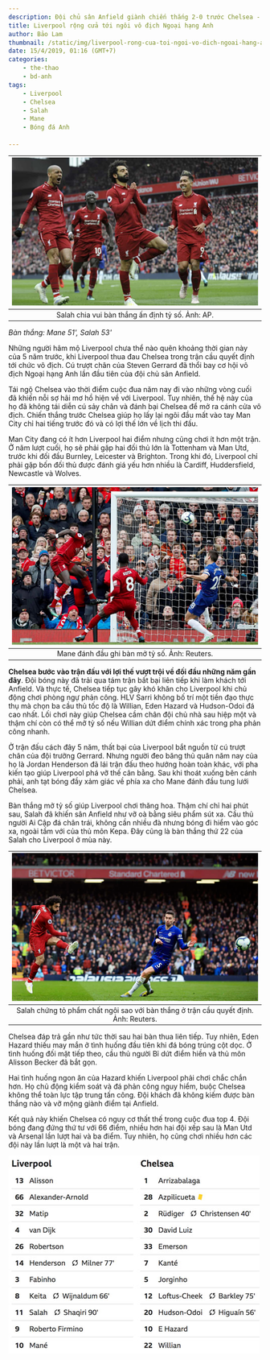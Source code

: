 ```yaml
---
description: Đội chủ sân Anfield giành chiến thắng 2-0 trước Chelsea - đối thủ đáng kể nhất trên hành trình còn lại mùa này.
title: Liverpool rộng cửa tới ngôi vô địch Ngoại hạng Anh
author: Bảo Lam
thumbnail: /static/img/liverpool-rong-cua-toi-ngoi-vo-dich-ngoai-hang-anh.png
date: 15/4/2019, 01:16 (GMT+7)
categories:
    - the-thao
    - bd-anh
tags:
    - Liverpool
    - Chelsea
    - Salah
    - Mane
    - Bóng đá Anh

---
```


| ![Salah chia vui bàn thắng ấn định tỷ số. Ảnh: AP.](/static/img/liverpool-rong-cua-toi-ngoi-vo-dich-ngoai-hang-anh.png) |
|:---:|
| Salah chia vui bàn thắng ấn định tỷ số. Ảnh: AP. |

*Bàn thắng: Mane 51', Salah 53'*

Những người hâm mộ Liverpool chưa thể nào quên khoảng thời gian này của 5 năm trước, khi Liverpool thua đau Chelsea trong trận cầu quyết định tới chức vô địch. Cú trượt chân của Steven Gerrard đã thổi bay cơ hội vô địch Ngoại hạng Anh lần đầu tiên của đội chủ sân Anfield.

Tái ngộ Chelsea vào thời điểm cuộc đua năm nay đi vào những vòng cuối đã khiến nỗi sợ hãi mơ hồ hiện về với Liverpool. Tuy nhiên, thế hệ này của họ đã không tái diễn cú sảy chân và đánh bại Chelsea để mở ra cánh cửa vô địch. Chiến thắng trước Chelsea giúp họ lấy lại ngôi đầu mất vào tay Man City chỉ hai tiếng trước đó và có lợi thế lớn về lịch thi đấu.

Man City đang có ít hơn Liverpool hai điểm nhưng cũng chơi ít hơn một trận. Ở năm lượt cuối, họ sẽ phải gặp hai đối thủ lớn là Tottenham và Man Utd, trước khi đối đầu Burnley, Leicester và Brighton. Trong khi đó, Liverpool chỉ phải gặp bốn đối thủ được đánh giá yếu hơn nhiều là Cardiff, Huddersfield, Newcastle và Wolves.

| ![Mane đánh đầu ghi bàn mở tỷ số. Ảnh: Reuters.](/static/img/2261-1555266732-1555266805-2731-1555267688.png) |
|:---:|
| Mane đánh đầu ghi bàn mở tỷ số. Ảnh: Reuters. |

**Chelsea bước vào trận đấu với lợi thế vượt trội về đối đầu những năm gần đây**. Đội bóng này đã trải qua tám trận bất bại liên tiếp khi làm khách tới Anfield. Và thực tế, Chelsea tiếp tục gây khó khăn cho Liverpool khi chủ động chơi phòng ngự phản công. HLV Sarri không bố trí một tiền đạo thực thụ mà chọn ba cầu thủ tốc độ là Willian, Eden Hazard và Hudson-Odoi đá cao nhất. Lối chơi này giúp Chelsea cầm chân đội chủ nhà sau hiệp một và thậm chí còn có thể mở tỷ số nếu Willian dứt điểm chính xác trong pha phản công nhanh.

Ở trận đấu cách đây 5 năm, thất bại của Liverpool bắt nguồn từ cú trượt chân của đội trưởng Gerrard. Nhưng người đeo băng thủ quân năm nay của họ là Jordan Henderson đã lái trận đấu theo hướng hoàn toàn khác, với pha kiến tạo giúp Liverpool phá vỡ thế cân bằng. Sau khi thoát xuống bên cánh phải, anh tạt bóng đầy xảm giác về phía xa cho Mane đánh đầu tung lưới Chelsea.

Bàn thắng mở tỷ số giúp Liverpool chơi thăng hoa. Thậm chí chỉ hai phút sau, Salah đã khiến sân Anfield như vỡ oà bằng siêu phẩm sút xa. Cầu thủ người Ai Cập đá chân trái, không cần nhiều đà nhưng bóng đi hiểm vào góc xa, ngoài tầm với của thủ môn Kepa. Đây cũng là bàn thắng thứ 22 của Salah cho Liverpool ở mùa này.

| ![Salah chứng tỏ phẩm chất ngôi sao với bàn thắng ở trận cầu quyết định. Ảnh: Reuters.](/static/img/3085-1555267891-1555267920-6747-1555268832.png) |
|:---:|
| Salah chứng tỏ phẩm chất ngôi sao với bàn thắng ở trận cầu quyết định. Ảnh: Reuters. |

Chelsea đáp trả gần như tức thời sau hai bàn thua liên tiếp. Tuy nhiên, Eden Hazard thiếu may mắn ở tình huống đầu tiên khi đá bóng trúng cột dọc. Ở tình huống đối mặt tiếp theo, cầu thủ người Bỉ dứt điểm hiền và thủ môn Alisson Becker đã bắt gọn.

Hai tình huống ngon ăn của Hazard khiến Liverpool phải chơi chắc chắn hơn. Họ chủ động kiểm soát và đá phản công nguy hiểm, buộc Chelsea không thể toàn lực tập trung tấn công. Đội khách đã không kiếm được bàn thắng nào và vỡ mộng giành điểm tại Anfield.

Kết quả này khiến Chelsea có nguy cơ thất thế trong cuộc đua top 4. Đội bóng đang đứng thứ tư với 66 điểm, nhiều hơn hai đội xếp sau là Man Utd và Arsenal lần lượt hai và ba điểm. Tuy nhiên, họ cũng chơi nhiều hơn các đội này lần lượt là một và hai trận.

![](/static/img/dh-6075-1555268832.jpg)
